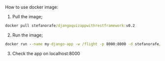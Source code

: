 How to use docker image:
1. Pull the image;
```cmd
docker pull stefanorafe/djangoquizappwithrestframework:v0.2
```
2. Run the image;
```cmd
docker run --name my-django-app -w /flight -p 8000:8000 -d stefanorafe/djangoquizappwithrestframework:v0.2 sh -c "python manage.py runserver 0.0.0.0:8000"
```
3. Check the app on localhost:8000